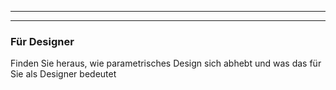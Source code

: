 - - -
- - -

### Für Designer

Finden Sie heraus, wie parametrisches Design sich abhebt und was das für Sie als Designer bedeutet


